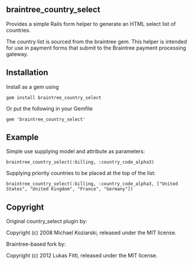 ## braintree_country_select

Provides a simple Rails form helper to generate an HTML select list of countries.

The country list is sourced from the braintree gem. This helper is intended for use in payment forms that submit to the Braintree payment processing gateway.

## Installation

Install as a gem using

    gem install braintree_country_select

Or put the following in your Gemfile

    gem 'braintree_country_select'

## Example

Simple use supplying model and attribute as parameters:

    braintree_country_select(:billing, :country_code_alpha3)

Supplying priority countries to be placed at the top of the list:

    braintree_country_select(:billing, :country_code_alpha3, ["United States", "United Kingdom", "France", "Germany"])

## Copyright

Original country_select plugin by:

Copyright (c) 2008 Michael Koziarski, released under the MIT license.

Braintree-based fork by:

Copyright (c) 2012 Lukas Fittl, released under the MIT license.